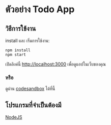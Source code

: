 # ตัวอย่าง Todo App

## วิธีการใช้งาน

install และ เริ่มการใช้งาน:
```
npm install
npm start
```
เปิดลิงค์นี้ [http://localhost:3000](http://localhost:3000) เพื่อดูแอปในเว็บของคุณ

### หรือ
ดูผ่าน [codesandbox](https://codesandbox.io/s/github/Yamatostep/todo-app) ได้ที่นี้

## โปรแกรมที่จำเป็นต้องมี

[NodeJS](https://nodejs.org/)

